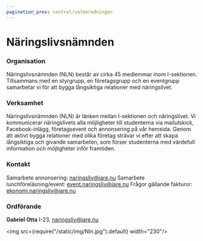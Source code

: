 ```yaml
---
pagination_prev: central/valberedningen
---
```

# Näringslivsnämnden

### Organisation
Näringslivsnämnden (NLN) består av cirka 45 medlemmar inom I-sektionen. Tillsammans med en styrgrupp, en företagsgrupp och en eventgrupp samarbetar vi för att bygga långsiktiga relationer med näringslivet.

### Verksamhet
Näringslivsnämnden (NLN) är länken mellan I-sektionen och näringslivet. Vi kommunicerar näringslivets alla möjligheter till studenterna via mailutskick, Facebook-inlägg, företagsevent och annonsering på vår hemsida. Genom att aktivt bygga relationer med olika företag strävar vi efter att skapa långsiktiga och givande samarbeten, som förser studenterna med värdefull information och möjligheter inför framtiden.

### Kontakt
Samarbete annonsering: naringsliv@iare.nu
Samarbete lunchföreläsning/event: event.naringsliv@iare.nu
Frågor gällande fakturor: ekonomi.naringsliv@iare.nu

### Ordförande

__Gabriel Otta__ I-23, naringsliv@iare.nu

<img src={require("/static/img/Nln.jpg").default} width="230"/>


